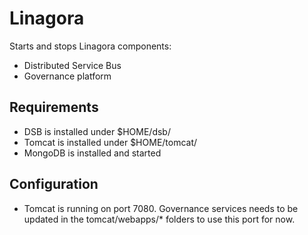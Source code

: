 # Linagora

Starts and stops Linagora components:

- Distributed Service Bus
- Governance platform

## Requirements

- DSB is installed under $HOME/dsb/
- Tomcat is installed under $HOME/tomcat/
- MongoDB is installed and started

## Configuration

- Tomcat is running on port 7080. Governance services needs to be updated in the tomcat/webapps/* folders to use this port for now.